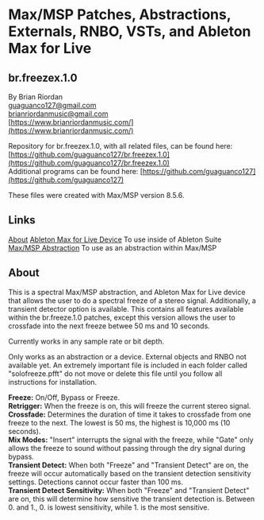# Max/MSP Patches, Abstractions, Externals, RNBO, VSTs, and Ableton Max for Live 

## br.freezex.1.0



By Brian Riordan  
[guaguanco127@gmail.com](mailto:guaguanco127@gmail.com)  
[brianriordanmusic@gmail.com](mailto:brianriordanmusic@gmail.com)  
[https://www.brianriordanmusic.com/](https://www.brianriordanmusic.com/) 
  
Repository for br.freezex.1.0, with all related files, can be found here: [https://github.com/guaguanco127/br.freezex.1.0](https://github.com/guaguanco127/br.freezex.1.0)  
Additional programs can be found here: [https://github.com/guaguanco127](https://github.com/guaguanco127)

These files were created with Max/MSP version 8.5.6. 

## Links

[About](#About) 
[Ableton Max for Live Device](https://github.com/guaguanco127/br.freezex.1.0/tree/main/Ableton%20Max%20For%20Live) To use inside of Ableton Suite   
[Max/MSP Abstraction](https://github.com/guaguanco127/br.freezex.1.0/tree/main/MaxMSP%20Abstraction) To use as an abstraction within Max/MSP   


## <a name="About"></a>About

This is a spectral Max/MSP abstraction, and Ableton Max for Live device that allows the user to do a spectral freeze of a stereo signal. Additionally, a transient detector option is available. This contains all features available within the br.freeze.1.0 patches, except this version allows the user to crossfade into the next freeze betwee 50 ms and 10 seconds. 

Currently works in any sample rate or bit depth.

Only works as an abstraction or a device. External objects and RNBO not available yet. An extremely important file is included in each folder called "solofreeze.pfft" do not move or delete this file until you follow all instructions for installation. 
  
**Freeze:** On/Off, Bypass or Freeze.  
**Retrigger:** When the freeze is on, this will freeze the current stereo signal.   
**Crossfade:** Determines the duration of time it takes to crossfade from one freeze to the next. The lowest is 50 ms, the highest is 10,000 ms (10 seconds).  
**Mix Modes:** "Insert" interrupts the signal with the freeze, while "Gate" only allows the freeze to sound without passing through the dry signal during bypass.    
**Transient Detect:** When both "Freeze" and "Transient Detect" are on, the freeze will occur automatically based on the transient detection sensitivity settings. Detections cannot occur faster than 100 ms.   
**Transient Detect Sensitivity:** When both "Freeze" and "Transient Detect" are on, this will determine how sensitive the transient detection is. Between 0. and 1., 0. is lowest sensitivity, while 1. is the most sensitive. 
 